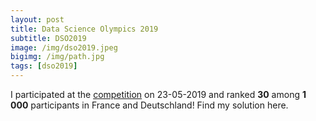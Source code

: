 ```yaml
---
layout: post
title: Data Science Olympics 2019
subtitle: DSO2019
image: /img/dso2019.jpeg
bigimg: /img/path.jpg
tags: [dso2019]
---
```


I participated at the [competition](https://www.datascience-olympics.com/) on 23-05-2019 and ranked **30** among **1 000** participants in France and Deutschland! Find my solution here.
